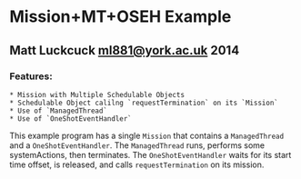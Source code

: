 Mission+MT+OSEH Example
=======

Matt Luckcuck <ml881@york.ac.uk> 2014
-----------------------------------

### Features:
	* Mission with Multiple Schedulable Objects
	* Schedulable Object calilng `requestTermination` on its `Mission`
	* Use of `ManagedThread`
	* Use of `OneShotEventHandler`

This example program has a single `Mission` that contains a `ManagedThread` and a `OneShotEventHandler`. The `ManagedThread` runs, performs some systemActions, then terminates. The `OneShotEventHandler` waits for its start time offset, is released, and calls `requestTermination` on its mission.


